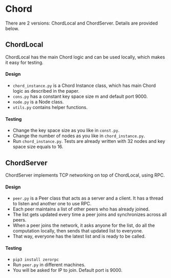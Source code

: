 # Chord

There are 2 versions: ChordLocal and ChordServer. Details are provided below.

## ChordLocal
ChordLocal has the main Chord logic and can be used locally, which makes it easy for testing.

#### Design
- `chord_instance.py` is a Chord Instance class, which has main Chord logic as described in the paper.
- `cons.py` has a constant key space size m and default port 9000.
- `node.py` is a Node class.
- `utils.py` contains helper functions.

#### Testing
- Change the key space size as you like in `const.py`.
- Change the number of nodes as you like in `chord_instance.py`.
- Run `chord_instance.py`. Tests are already written with 32 nodes and key space size equals to 16.

## ChordServer
ChordServer implements TCP networking on top of ChordLocal, using RPC.

#### Design
- `peer.py` is a Peer class that acts as a server and a client. It has a thread to listen and another
one to use RPC. 
- Each peer maintains a list of other peers who has already joined.
- The list gets updated every time a peer joins and synchronizes across all peers.
- When a peer joins the network, it asks anyone for the list, do all the computation locally,
then sends that updated list to everyone.
- That way, everyone has the latest list and is ready to be called.

#### Testing
- `pip3 install zerorpc`
- Run `peer.py` in different machines.
- You will be asked for IP to join. Default port is 9000.
